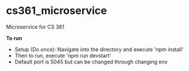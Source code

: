 # cs361_microservice
Microservice for CS 361

**To run**
- Setup (Do once): Navigate into the directory and execute 'npm install'
- Then to run, execute 'npm run devstart'
- Default port is 5045 but can be changed through changing env
